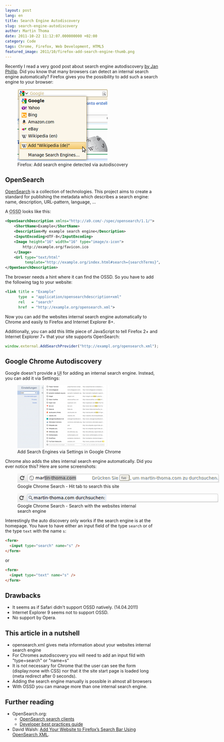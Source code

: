 ```yaml
---
layout: post
lang: en
title: Search Engine Autodiscovery
slug: search-engine-autodiscovery
author: Martin Thoma
date: 2011-10-22 11:12:07.000000000 +02:00
category: Code
tags: Chrome, Firefox, Web Development, HTML5
featured_image: 2011/10/firefox-add-search-engine-thumb.png
---
```

Recently I read a very good post about search engine autodiscovery <a href="http://www.knallisworld.de/blog/2011/04/14/autodiscovery-der-searchengine-in-google-chrome-opensearch/">by Jan Phillip</a>. Did you know that many browsers can detect an internal search engine automatically?
Firefox gives you the possibility to add such a search engine to your browser:
<figure class="aligncenter">
            <a href="../images/2011/10/firefox-add-search-engine.png"><img src="../images/2011/10/firefox-add-search-engine.png" alt="Firefox: Add search engine detected via autodiscovery" style="max-width:294px;max-height:236px" class="size-full wp-image-6921"/></a>
            <figcaption class="text-center">Firefox: Add search engine detected via autodiscovery</figcaption>
        </figure>

<h2>OpenSearch</h2>
<a href="http://en.wikipedia.org/wiki/OpenSearch">OpenSearch</a> is a collection of technologies. This project aims to create a standard for publishing the metadata which describes a search engine: name, description, URL-pattern, language, ...

A <abbr title="OpenSearch Description Document">OSSD</abbr> looks like this:
```xml
<OpenSearchDescription xmlns="http://a9.com/-/spec/opensearch/1.1/">
    <ShortName>Example</ShortName>
    <Description>My example search engine</Description>
    <InputEncoding>UTF-8</InputEncoding>
    <Image height="16" width="16" type="image/x-icon">
        http://example.org/favicon.ico
    </Image>
    <Url type="text/html"
         template="http://example.org/index.html#search={searchTerms}"/>
</OpenSearchDescription>
```

The browser needs a hint where it can find the OSSD. So you have to add the following tag to your website:
```xml
<link title = "Example"
      type  = "application/opensearchdescription+xml"
      rel   = "search"
      href  = "http://example.org/opensearch.xml">
```

Now you can add the websites internal search engine automatically to Chrome and easily to Firefox and Internet Explorer 8+.

Additionally, you can add this little piece of JavaScript to tell Firefox 2+ and Internet Explorer 7+ that your site supports OpenSearch:
```javascript
window.external.AddSearchProvider("http://exampl.org/opensearch.xml");
```

<h2>Google Chrome Autodiscovery</h2>
Google doesn't provide a <abbr title="user interface">UI</abbr> for adding an internal search engine. Instead, you can add it via Settings:

<figure class="aligncenter">
            <a href="../images/2011/10/google-chrome-add-search-300x206.png"><img src="../images/2011/10/google-chrome-add-search-300x206.png" alt="Add Search Engines via Settings in Google Chrome" style="max-width:300px;max-height:206px" class="size-medium wp-image-6891"/></a>
            <figcaption class="text-center">Add Search Engines via Settings in Google Chrome</figcaption>
        </figure>

Chrome also adds the sites internal search engine automatically. Did you ever notice this? Here are some screenshots:

<figure class="aligncenter">
            <a href="../images/2011/10/google-chrome-search-1.png"><img src="../images/2011/10/google-chrome-search-1.png" alt="Google Chrome Search - Hit tab to search this site" style="max-width:659px;max-height:31px" class="size-full wp-image-6841"/></a>
            <figcaption class="text-center">Google Chrome Search - Hit tab to search this site</figcaption>
        </figure>

<figure class="aligncenter">
            <a href="../images/2011/10/google-chrome-search-2.png"><img src="../images/2011/10/google-chrome-search-2.png" alt="Google Chrome Search - Search with the websites internal search engine" style="max-width:656px;max-height:30px" class="size-full wp-image-6851"/></a>
            <figcaption class="text-center">Google Chrome Search - Search with the websites internal search engine</figcaption>
        </figure>

Interestingly the auto discovery only works if the search engine is at the homepage. You have to have either an input field of the type `search` or of the type `text` with the name `s`:

```html
<form>
  <input type="search" name="s" />
</form>
```

or

```html
<form>
  <input type="text" name="s" />
</form>
```

<h2>Drawbacks</h2>
<ul>
  <li>It seems as if Safari didn't support OSSD natively. (14.04.2011)</li>
  <li>Internet Explorer 9 seems not to support OSSD.</li>
  <li>No support by Opera.</li>
</ul>

<h2>This article in a nutshell</h2>
<ul>
  <li>opensearch.xml gives meta information about your websites internal search engine</li>
  <li>For Chromes autodiscovery you will need to add an input fild with "type=search" or "name=s"</li>
  <li>It is not necessary for Chrome that the user can see the form (display:none with CSS) nor that it the site start page is loaded long (meta redirect after 0 seconds).</li>
  <li>Adding the search engine manually is possible in almost all browsers</li>
  <li>With OSSD you can manage more than one internal search engine.</li>
</ul>

<h2>Further reading</h2>
<ul>
  <li>OpenSearch.org:
    <ul>
      <li><a href="http://www.opensearch.org/Community/OpenSearch_search_clients">OpenSearch search clients</a></li>
  <li><a href="http://www.opensearch.org/Documentation/Developer_best_practices_guide">Developer best practices guide</a></li>
    </ul>
  </li>
  <li>David Walsh: <a href="http://davidwalsh.name/open-search">Add Your Website to Firefox&rsquo;s Search Bar Using OpenSearch XML</a>.</li>
</ul>
